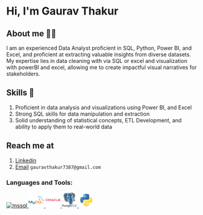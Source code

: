 # Hi, I'm Gaurav Thakur 


## About me 🙋‍♂️
I am an experienced Data Analyst proficient in SQL, Python, Power BI, and Excel, and proficient at extracting valuable insights from diverse datasets. My expertise lies in data cleaning with via SQL or excel and visualization with powerBI and excel, allowing me to create impactful visual narratives for stakeholders. 

## Skills 🚀
1. Proficient in data analysis and visualizations using Power BI, and Excel
2. Strong SQL skills for data manipulation and extraction
3. Solid understanding of statistical concepts, ETL Development, and ability to apply them to real-world data

## Reach me at 
1. [Linkedin](https://www.linkedin.com/in/gauravthakurr/)
2. [Email](gauravthakur7387@gmail.com)  `gauravthakur7387@gmail.com`

<h3 align="left">Languages and Tools:</h3>
<p align="left"> <a href="https://www.microsoft.com/en-us/sql-server" target="_blank" rel="noreferrer"> <img src="https://www.svgrepo.com/show/303229/microsoft-sql-server-logo.svg" alt="mssql" width="40" height="40"/> </a> <a href="https://www.mysql.com/" target="_blank" rel="noreferrer"> <img src="https://raw.githubusercontent.com/devicons/devicon/master/icons/mysql/mysql-original-wordmark.svg" alt="mysql" width="40" height="40"/> </a> <a href="https://www.oracle.com/" target="_blank" rel="noreferrer"> <img src="https://raw.githubusercontent.com/devicons/devicon/master/icons/oracle/oracle-original.svg" alt="oracle" width="40" height="40"/> </a> <a href="https://www.postgresql.org" target="_blank" rel="noreferrer"> <img src="https://raw.githubusercontent.com/devicons/devicon/master/icons/postgresql/postgresql-original-wordmark.svg" alt="postgresql" width="40" height="40"/> </a> <a href="https://www.python.org" target="_blank" rel="noreferrer"> <img src="https://raw.githubusercontent.com/devicons/devicon/master/icons/python/python-original.svg" alt="python" width="40" height="40"/> </a> </p>
